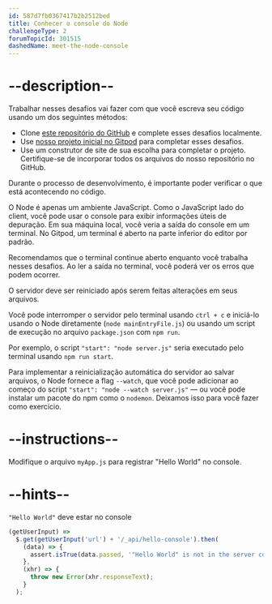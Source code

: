 ```yaml
---
id: 587d7fb0367417b2b2512bed
title: Conhecer o console do Node
challengeType: 2
forumTopicId: 301515
dashedName: meet-the-node-console
---
```


# --description--

Trabalhar nesses desafios vai fazer com que você escreva seu código usando um dos seguintes métodos:

- Clone <a href="https://github.com/freeCodeCamp/boilerplate-express/" target="_blank" rel="noopener noreferrer nofollow">este repositório do GitHub</a> e complete esses desafios localmente.
- Use <a href="https://gitpod.io/?autostart=true#https://github.com/freeCodeCamp/boilerplate-express/" target="_blank" rel="noopener noreferrer nofollow">nosso projeto inicial no Gitpod</a> para completar esses desafios.
- Use um construtor de site de sua escolha para completar o projeto. Certifique-se de incorporar todos os arquivos do nosso repositório no GitHub.

Durante o processo de desenvolvimento, é importante poder verificar o que está acontecendo no código.

O Node é apenas um ambiente JavaScript. Como o JavaScript lado do client, você pode usar o console para exibir informações úteis de depuração. Em sua máquina local, você veria a saída do console em um terminal. No Gitpod, um terminal é aberto na parte inferior do editor por padrão.

Recomendamos que o terminal continue aberto enquanto você trabalha nesses desafios. Ao ler a saída no terminal, você poderá ver os erros que podem ocorrer.

O servidor deve ser reiniciado após serem feitas alterações em seus arquivos.

Você pode interromper o servidor pelo terminal usando `ctrl + c` e iniciá-lo usando o Node diretamente (`node mainEntryFile.js`) ou usando um script de execução no arquivo `package.json` com `npm run`.

Por exemplo, o script `"start": "node server.js"` seria executado pelo terminal usando `npm run start`.

Para implementar a reinicialização automática do servidor ao salvar arquivos, o Node fornece a flag `--watch`, que você pode adicionar ao começo do script `"start": "node --watch server.js"` — ou você pode instalar um pacote do npm como o `nodemon`. Deixamos isso para você fazer como exercício.

# --instructions--

Modifique o arquivo `myApp.js` para registrar "Hello World" no console.

# --hints--

`"Hello World"` deve estar no console

```js
(getUserInput) =>
  $.get(getUserInput('url') + '/_api/hello-console').then(
    (data) => {
      assert.isTrue(data.passed, '"Hello World" is not in the server console');
    },
    (xhr) => {
      throw new Error(xhr.responseText);
    }
  );
```

